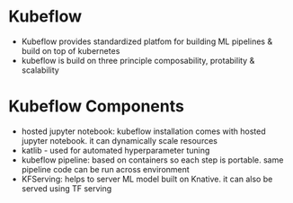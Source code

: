 # Kubeflow 

- Kubeflow provides standardized platfom for building ML pipelines & build on top of kubernetes 
- kubeflow is build on three principle composability, protability & scalability

# Kubeflow Components

- hosted jupyter notebook: kubeflow installation comes with hosted jupyter notebook. it can dynamically scale resources
- katlib - used for automated hyperparameter tuning 
- kubeflow pipeline: based on containers so each step is portable. same pipeline code can be run across environment
- KFServing: helps to server ML model built on Knative. it can also be served using TF serving 
